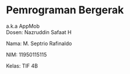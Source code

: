 # Pemrograman Bergerak
a.k.a AppMob<br>
Dosen: Nazruddin Safaat H

Nama: M. Septrio Rafinaldo

NIM: 11950115115

Kelas: TIF 4B


